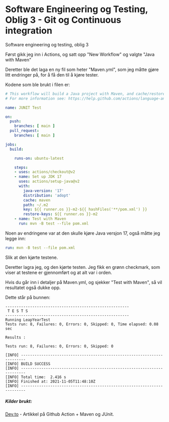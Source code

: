 # Software Engineering og Testing, Oblig 3 - Git og Continuous integration
Software engineering og testing, oblig 3

Først gikk jeg inn i Actions, og satt opp "New Workflow" og valgte "Java with Maven"

Deretter ble det laga en ny fil som heter "Maven.yml", som jeg måtte gjøre litt endringer på, for å få den til å kjøre tester.

Kodene som ble brukt i filen er:

```yml
# This workflow will build a Java project with Maven, and cache/restore any dependencies to improve the workflow execution time
# For more information see: https://help.github.com/actions/language-and-framework-guides/building-and-testing-java-with-maven

name: JUNIT Test

on:
  push:
    branches: [ main ]
  pull_request:
    branches: [ main ]

jobs:
  build:

    runs-on: ubuntu-latest

    steps:
    - uses: actions/checkout@v2
    - name: Set up JDK 17
      uses: actions/setup-java@v2
      with:
        java-version: '17'
        distribution: 'adopt'
        cache: maven
        path: ~/.m2
        key: ${{ runner.os }}-m2-${{ hashFiles('**/pom.xml') }}
        restore-keys: ${{ runner.os }}-m2
    - name: Test with Maven
      run: mvn -B test --file pom.xml
```

Noen av endringene var at den skulle kjøre Java versjon 17, også måtte jeg legge inn: 
```yml
run: mvn -B test --file pom.xml
```

Slik at den kjørte testene.

Deretter lagra jeg, og den kjørte testen. Jeg fikk en grønn checkmark, som viser at testene er gjennomført og at alt var i orden. 

Hvis du går inn i detaljer på Maven.yml, og sjekker "Test with Maven", så vil resultatet også dukke opp.

Dette står på bunnen:
```
-------------------------------------------------------
 T E S T S
-------------------------------------------------------
Running LeapYearTest
Tests run: 8, Failures: 0, Errors: 0, Skipped: 0, Time elapsed: 0.08 sec

Results :

Tests run: 8, Failures: 0, Errors: 0, Skipped: 0

[INFO] ------------------------------------------------------------------------
[INFO] BUILD SUCCESS
[INFO] ------------------------------------------------------------------------
[INFO] Total time:  2.416 s
[INFO] Finished at: 2021-11-05T11:48:10Z
[INFO] ------------------------------------------------------------------------
```

##### Kilder brukt:
[Dev.to](https://dev.to/ewefie/getting-started-with-github-actions-run-junit-5-tests-in-a-java-project-with-maven-20g4 "Title") - Artikkel på Github Action + Maven og JUnit.
